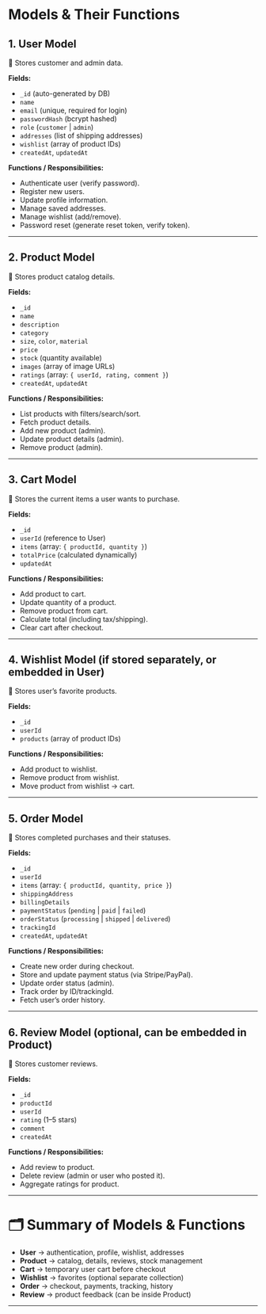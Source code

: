 # **Models & Their Functions**

## 1. **User Model**

📌 Stores customer and admin data.

**Fields:**

* `_id` (auto-generated by DB)
* `name`
* `email` (unique, required for login)
* `passwordHash` (bcrypt hashed)
* `role` (`customer` | `admin`)
* `addresses` (list of shipping addresses)
* `wishlist` (array of product IDs)
* `createdAt`, `updatedAt`


**Functions / Responsibilities:**

* Authenticate user (verify password).
* Register new users.
* Update profile information.
* Manage saved addresses.
* Manage wishlist (add/remove).
* Password reset (generate reset token, verify token).

---

## 2. **Product Model**

📌 Stores product catalog details.

**Fields:**

* `_id`
* `name`
* `description`
* `category`
* `size`, `color`, `material`
* `price`
* `stock` (quantity available)
* `images` (array of image URLs)
* `ratings` (array: `{ userId, rating, comment }`)
* `createdAt`, `updatedAt`

**Functions / Responsibilities:**

* List products with filters/search/sort.
* Fetch product details.
* Add new product (admin).
* Update product details (admin).
* Remove product (admin).

---

## 3. **Cart Model**

📌 Stores the current items a user wants to purchase.

**Fields:**

* `_id`
* `userId` (reference to User)
* `items` (array: `{ productId, quantity }`)
* `totalPrice` (calculated dynamically)
* `updatedAt`

**Functions / Responsibilities:**

* Add product to cart.
* Update quantity of a product.
* Remove product from cart.
* Calculate total (including tax/shipping).
* Clear cart after checkout.

---

## 4. **Wishlist Model** (if stored separately, or embedded in User)

📌 Stores user’s favorite products.

**Fields:**

* `_id`
* `userId`
* `products` (array of product IDs)

**Functions / Responsibilities:**

* Add product to wishlist.
* Remove product from wishlist.
* Move product from wishlist → cart.

---

## 5. **Order Model**

📌 Stores completed purchases and their statuses.

**Fields:**

* `_id`
* `userId`
* `items` (array: `{ productId, quantity, price }`)
* `shippingAddress`
* `billingDetails`
* `paymentStatus` (`pending` | `paid` | `failed`)
* `orderStatus` (`processing` | `shipped` | `delivered`)
* `trackingId`
* `createdAt`, `updatedAt`

**Functions / Responsibilities:**

* Create new order during checkout.
* Store and update payment status (via Stripe/PayPal).
* Update order status (admin).
* Track order by ID/trackingId.
* Fetch user’s order history.

---

## 6. **Review Model** (optional, can be embedded in Product)

📌 Stores customer reviews.

**Fields:**

* `_id`
* `productId`
* `userId`
* `rating` (1–5 stars)
* `comment`
* `createdAt`

**Functions / Responsibilities:**

* Add review to product.
* Delete review (admin or user who posted it).
* Aggregate ratings for product.

---


# 🗂 Summary of Models & Functions

* **User** → authentication, profile, wishlist, addresses
* **Product** → catalog, details, reviews, stock management
* **Cart** → temporary user cart before checkout
* **Wishlist** → favorites (optional separate collection)
* **Order** → checkout, payments, tracking, history
* **Review** → product feedback (can be inside Product)

---

